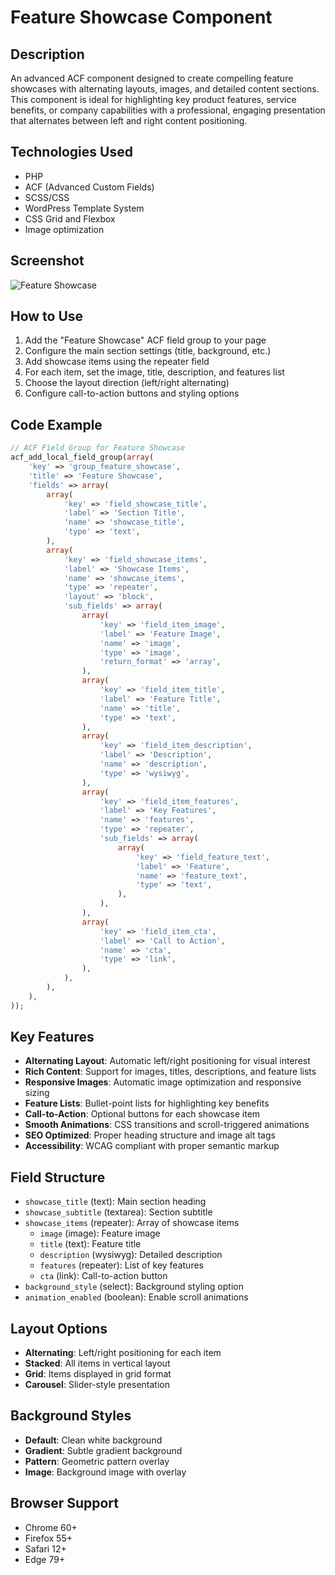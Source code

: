 # Feature Showcase Component

## Description
An advanced ACF component designed to create compelling feature showcases with alternating layouts, images, and detailed content sections. This component is ideal for highlighting key product features, service benefits, or company capabilities with a professional, engaging presentation that alternates between left and right content positioning.

## Technologies Used
- PHP
- ACF (Advanced Custom Fields)
- SCSS/CSS
- WordPress Template System
- CSS Grid and Flexbox
- Image optimization

## Screenshot
![Feature Showcase](../showcase/feature-showcase-frontend.png)

## How to Use
1. Add the "Feature Showcase" ACF field group to your page
2. Configure the main section settings (title, background, etc.)
3. Add showcase items using the repeater field
4. For each item, set the image, title, description, and features list
5. Choose the layout direction (left/right alternating)
6. Configure call-to-action buttons and styling options

## Code Example
```php
// ACF Field Group for Feature Showcase
acf_add_local_field_group(array(
    'key' => 'group_feature_showcase',
    'title' => 'Feature Showcase',
    'fields' => array(
        array(
            'key' => 'field_showcase_title',
            'label' => 'Section Title',
            'name' => 'showcase_title',
            'type' => 'text',
        ),
        array(
            'key' => 'field_showcase_items',
            'label' => 'Showcase Items',
            'name' => 'showcase_items',
            'type' => 'repeater',
            'layout' => 'block',
            'sub_fields' => array(
                array(
                    'key' => 'field_item_image',
                    'label' => 'Feature Image',
                    'name' => 'image',
                    'type' => 'image',
                    'return_format' => 'array',
                ),
                array(
                    'key' => 'field_item_title',
                    'label' => 'Feature Title',
                    'name' => 'title',
                    'type' => 'text',
                ),
                array(
                    'key' => 'field_item_description',
                    'label' => 'Description',
                    'name' => 'description',
                    'type' => 'wysiwyg',
                ),
                array(
                    'key' => 'field_item_features',
                    'label' => 'Key Features',
                    'name' => 'features',
                    'type' => 'repeater',
                    'sub_fields' => array(
                        array(
                            'key' => 'field_feature_text',
                            'label' => 'Feature',
                            'name' => 'feature_text',
                            'type' => 'text',
                        ),
                    ),
                ),
                array(
                    'key' => 'field_item_cta',
                    'label' => 'Call to Action',
                    'name' => 'cta',
                    'type' => 'link',
                ),
            ),
        ),
    ),
));
```

## Key Features
- **Alternating Layout**: Automatic left/right positioning for visual interest
- **Rich Content**: Support for images, titles, descriptions, and feature lists
- **Responsive Images**: Automatic image optimization and responsive sizing
- **Feature Lists**: Bullet-point lists for highlighting key benefits
- **Call-to-Action**: Optional buttons for each showcase item
- **Smooth Animations**: CSS transitions and scroll-triggered animations
- **SEO Optimized**: Proper heading structure and image alt tags
- **Accessibility**: WCAG compliant with proper semantic markup

## Field Structure
- `showcase_title` (text): Main section heading
- `showcase_subtitle` (textarea): Section subtitle
- `showcase_items` (repeater): Array of showcase items
  - `image` (image): Feature image
  - `title` (text): Feature title
  - `description` (wysiwyg): Detailed description
  - `features` (repeater): List of key features
  - `cta` (link): Call-to-action button
- `background_style` (select): Background styling option
- `animation_enabled` (boolean): Enable scroll animations

## Layout Options
- **Alternating**: Left/right positioning for each item
- **Stacked**: All items in vertical layout
- **Grid**: Items displayed in grid format
- **Carousel**: Slider-style presentation

## Background Styles
- **Default**: Clean white background
- **Gradient**: Subtle gradient background
- **Pattern**: Geometric pattern overlay
- **Image**: Background image with overlay

## Browser Support
- Chrome 60+
- Firefox 55+
- Safari 12+
- Edge 79+ 